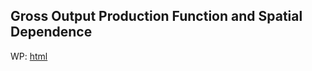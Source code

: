 ## Gross Output Production Function and Spatial Dependence

WP: [html](https://rawcdn.githack.com/hans-mtz/Spatial-inference-and-Productivity/main/Paper/GOPF-SC.html)
